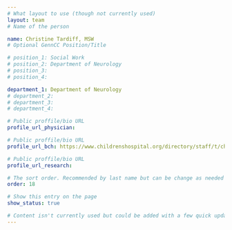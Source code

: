 ```yaml
---
# What layout to use (though not currently used)
layout: team
# Name of the person

name: Christine Tardiff, MSW
# Optional GennCC Position/Title

# position_1: Social Work
# position_2: Department of Neurology
# position_3:
# position_4:

department_1: Department of Neurology
# department_2:
# department_3:
# department_4:

# Public proffile/bio URL
profile_url_physician:

# Public proffile/bio URL
profile_url_bch: https://www.childrenshospital.org/directory/staff/t/christine-tardiff

# Public proffile/bio URL
profile_url_research:

# The sort order. Recommended by last name but can be change as needed
order: 18

# Show this entry on the page
show_status: true

# Content isn't currently used but could be added with a few quick updates if needed to allow for bios
---
```

